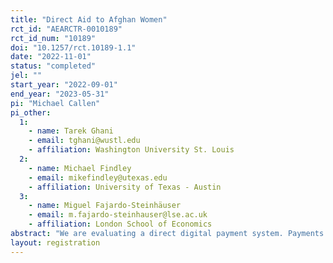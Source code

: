 ```yaml
---
title: "Direct Aid to Afghan Women"
rct_id: "AEARCTR-0010189"
rct_id_num: "10189"
doi: "10.1257/rct.10189-1.1"
date: "2022-11-01"
status: "completed"
jel: ""
start_year: "2022-09-01"
end_year: "2023-05-31"
pi: "Michael Callen"
pi_other:
  1:
    - name: Tarek Ghani
    - email: tghani@wustl.edu
    - affiliation: Washington University St. Louis
  2:
    - name: Michael Findley
    - email: mikefindley@utexas.edu
    - affiliation: University of Texas - Austin
  3:
    - name: Miguel Fajardo-Steinhäuser
    - email: m.fajardo-steinhauser@lse.ac.uk
    - affiliation: London School of Economics
abstract: "We are evaluating a direct digital payment system. Payments are provided directly to vulnerable Afghan Women. The fundamental goal is to provide humanitarian assistance directly using a modality that is not easily captured by an authoritarian government hostile to western powers - the Taliban. The situation in Afghanistan is dire; the UNDP estimates that an astonishing 97% of Afghans are at risk of falling beneath the poverty line, fueling hunger, malnutrition, and increased migration borne of desperation. Our team has secured funding to provide transfers of 4,000 AFA every two weeks to around 2,400 Afghan women for two months. Beneficiaries will be randomized into two groups. The first group of about 1,225 participants will receive payments immediately, the second group will start receiving payments after two months at which point payments to the first group will conclude. The study focuses on impacts on immediate food and humanitarian needs and on whether the payments are captured by the Taliban.  "
layout: registration
---
```


